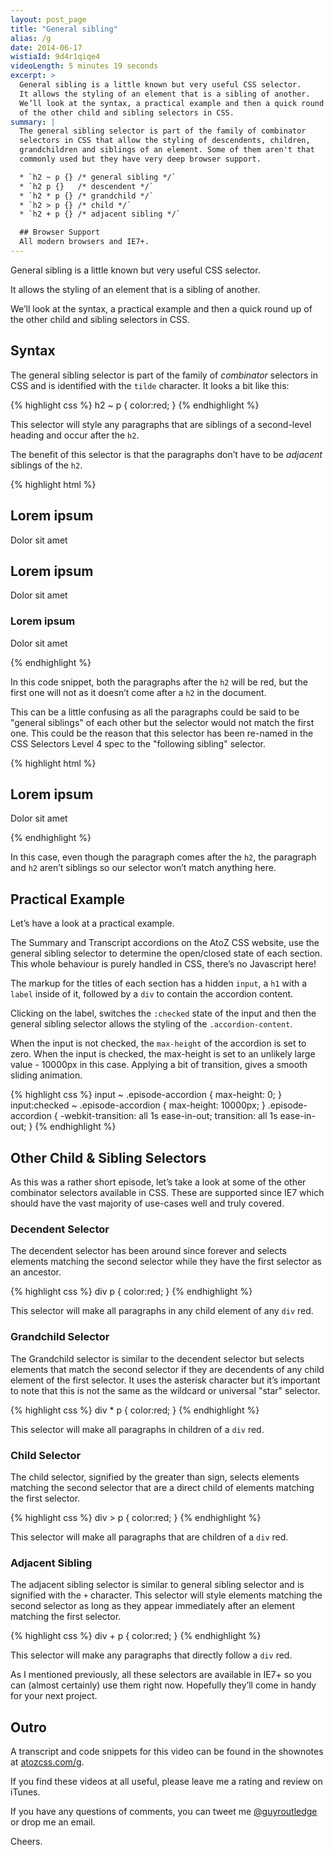```yaml
---
layout: post_page
title: "General sibling"
alias: /g
date: 2014-06-17
wistiaId: 9d4r1qiqe4
videoLength: 5 minutes 19 seconds
excerpt: >
  General sibling is a little known but very useful CSS selector.
  It allows the styling of an element that is a sibling of another.
  We’ll look at the syntax, a practical example and then a quick round up
  of the other child and sibling selectors in CSS.
summary: |
  The general sibling selector is part of the family of combinator
  selectors in CSS that allow the styling of descendents, children,
  grandchildren and siblings of an element. Some of them aren't that
  commonly used but they have very deep browser support.

  * `h2 ~ p {} /* general sibling */`
  * `h2 p {}   /* descendent */`
  * `h2 * p {} /* grandchild */`
  * `h2 > p {} /* child */`
  * `h2 + p {} /* adjacent sibling */`

  ## Browser Support
  All modern browsers and IE7+.
---
```


General sibling is a little known but very useful CSS selector.

It allows the styling of an element that is a sibling of another.

We’ll look at the syntax, a practical example and then a quick round up
of the other child and sibling selectors in CSS.


## Syntax

The general sibling selector is part of the family of *combinator*
selectors in CSS and is identified with the `tilde` character. It looks
a bit like this:

{% highlight css %}
h2 ~ p {
	color:red;
}
{% endhighlight %}

This selector will style any paragraphs that are siblings of a second-level
heading and occur after the `h2`. 

The benefit of this selector is that the paragraphs don’t have to be 
*adjacent* siblings of the `h2`.

{% highlight html %}
<article>
	<h1>Lorem ipsum</h1>
	<p>Dolor sit amet</p>
	<h2>Lorem ipsum</h2>
	<p>Dolor sit amet</p>
	<h3>Lorem ipsum</h3>
	<p>Dolor sit amet</p>
</article>
{% endhighlight %}

In this code snippet, both the paragraphs after the `h2` will be red, but
the first one will not as it doesn’t come after a `h2` in the document.

This can be a little confusing as all the paragraphs could be said to be
"general siblings" of each other but the selector would not match the
first one.  This could be the reason that this selector has been
re-named in the CSS Selectors Level 4 spec to the "following sibling"
selector.

{% highlight html %}
<h2>Lorem ipsum</h1>
<div>
	<p>Dolor sit amet</p>
</div>
{% endhighlight %}

In this case, even though the paragraph comes after the `h2`, the
paragraph and `h2` aren’t siblings so our selector won’t match anything
here.


## Practical Example

Let’s have a look at a practical example.

The Summary and Transcript accordions on the AtoZ CSS website, use the
general sibling selector to determine the open/closed state of each
section. This whole behaviour is purely handled in CSS, there’s no
Javascript here!

The markup for the titles of each section has a hidden `input`, a `h1`
with a `label` inside of it, followed by a `div` to contain the
accordion content.

Clicking on the label, switches the `:checked` state of the input and
then the general sibling selector allows the styling of the 
`.accordion-content`.

When the input is not checked, the `max-height` of the accordion is set
to zero.  When the input is checked, the max-height is set to an
unlikely large value - 10000px in this case. Applying a bit of
transition, gives a smooth sliding animation.

{% highlight css %}
input ~ .episode-accordion {
	max-height: 0;
}
input:checked ~ .episode-accordion {
	max-height: 10000px;
}
.episode-accordion {
	-webkit-transition: all 1s ease-in-out;
	        transition: all 1s ease-in-out;
}
{% endhighlight %}

## Other Child & Sibling Selectors

As this was a rather short episode, let’s take a look at some of the
other combinator selectors available in CSS. These are supported since
IE7 which should have the vast majority of use-cases well and truly
covered.

### Decendent Selector

The decendent selector has been around since forever and selects
elements matching the second selector while they have the first selector
as an ancestor.

{% highlight css %}
div p { 
	color:red;
}
{% endhighlight %}

This selector will make all paragraphs in any child element of any `div` red.

### Grandchild Selector

The Grandchild selector is similar to the decendent selector but selects
elements that match the second selector if they are decendents of any
child element of the first selector. It uses the asterisk character but
it’s important to note that this is not the same as the wildcard or
universal "star" selector.

{% highlight css %}
div * p { 
	color:red;
}
{% endhighlight %}

This selector will make all paragraphs in children of a `div` red.

### Child Selector

The child selector, signified by the greater than sign, selects elements
matching the second selector that are a direct child of elements
matching the first selector.

{% highlight css %}
div > p { 
	color:red;
}
{% endhighlight %}

This selector will make all paragraphs that are children of a `div` red.

### Adjacent Sibling

The adjacent sibling selector is similar to general sibling selector and is 
signified with the `+` character. This selector will style elements matching
the second selector as long as they appear immediately after an element
matching the first selector.

{% highlight css %}
div + p { 
	color:red;
}
{% endhighlight %}

This selector will make any paragraphs that directly follow a `div` red.

As I mentioned previously, all these selectors are available in IE7+ so
you can (almost certainly) use them right now. Hopefully they’ll come in
handy for your next project.


## Outro

A transcript and code snippets for this video can be found in the
shownotes at [atozcss.com/g](http://www.atozcss.com/g).

If you find these videos at all useful, please leave me a rating and
review on iTunes.

If you have any questions of comments, you can tweet me
[@guyroutledge](http://www.twitter.com/guyroutledge) or
drop me an email.

Cheers.


